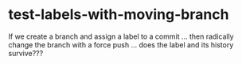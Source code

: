 # test-labels-with-moving-branch
If we create a branch and assign a label to a commit ... then radically change the branch with a force push ... does the label and its history survive???
